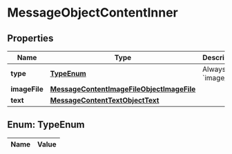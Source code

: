 

# MessageObjectContentInner

## Properties

Name | Type | Description | Notes
------------ | ------------- | ------------- | -------------
**type** | [**TypeEnum**](#TypeEnum) | Always &#x60;image_file&#x60;. | 
**imageFile** | [**MessageContentImageFileObjectImageFile**](MessageContentImageFileObjectImageFile.md) |  | 
**text** | [**MessageContentTextObjectText**](MessageContentTextObjectText.md) |  | 


## Enum: TypeEnum

Name | Value
---- | -----




